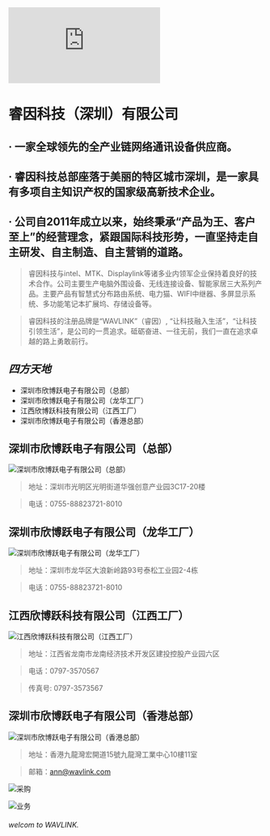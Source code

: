 ![Alt text](https://cloud.wavlink.com/index.php?user/publicLink&fid=e3bbv6lrPvXzPmKFiU9MFc2ZI4lYNCAVfCVniVCh4djkUEomutvbr3ja8qZAnEWAOE3TFkfBlGQCkyskt7M1MuE2RTcz8fyQgFlch4JDx__ajAAn08N09BO4qYSkR43Zw5MTKe-OYCZUcgx-isc5dw&file_name=/company.jpg)
# 睿因科技（深圳）有限公司
## · 一家全球领先的全产业链网络通讯设备供应商。
## · 睿因科技总部座落于美丽的特区城市深圳，是一家具有多项自主知识产权的国家级高新技术企业。
## · 公司自2011年成立以来，始终秉承“产品为王、客户至上”的经营理念，紧跟国际科技形势，一直坚持走自主研发、自主制造、自主营销的道路。
> 睿因科技与intel、MTK、Displaylink等诸多业内领军企业保持着良好的技术合作。公司主要生产电脑外围设备、无线连接设备、智能家居三大系列产品。主要产品有智慧式分布路由系统、电力猫、WIFI中继器、多屏显示系统、多功能笔记本扩展坞、存储设备等。

> 睿因科技的注册品牌是“WAVLINK”（睿因）, “让科技融入生活”，“让科技引领生活”，是公司的一贯追求。砥砺奋进、一往无前，我们一直在追求卓越的路上勇敢前行。

## _四方天地_
- 深圳市欣博跃电子有限公司（总部） 
- 深圳市欣博跃电子有限公司（龙华工厂）
- 江西欣博跃科技有限公司（江西工厂）
- 深圳市欣博跃电子有限公司（香港总部）
## 深圳市欣博跃电子有限公司（总部）
 ![[深圳市欣博跃电子有限公司（总部）](https://cdn.wavlinkstore.com/oss/20221123/161818/admin1/51227.jpg)](https://www.wavlink.com/zh_cn/ad/merchants)
> 地址：深圳市光明区光明街道华强创意产业园3C17-20楼 

> 电话：0755-88823721-8010

## 深圳市欣博跃电子有限公司（龙华工厂）

![[深圳市欣博跃电子有限公司（龙华工厂）](https://cdn.wavlinkstore.com/oss/20221123/161819/admin1/34396.jpg)](https://www.wavlink.com/zh_cn/ad/merchants)
> 地址：深圳市龙华区大浪新岭路93号泰松工业园2-4栋

> 电话：0755-88823721-8010

## 江西欣博跃科技有限公司（江西工厂）
![[江西欣博跃科技有限公司（江西工厂）](https://cdn.wavlinkstore.com/oss/20221123/161816/admin1/16446.jpg)](https://www.wavlink.com/zh_cn/ad/merchants)

> 地址：江西省龙南市龙南经济技术开发区建投控股产业园六区


> 电话：0797-3570567


> 传真号: 0797-3573567

## 深圳市欣博跃电子有限公司（香港总部）

![[深圳市欣博跃电子有限公司（香港总部）](https://cdn.wavlinkstore.com/oss/20221123/161820/admin1/80758.jpg)](https://www.wavlink.com/zh_cn/ad/merchants)

>地址：香港九龍灣宏開道15號九龍灣工業中心10樓11室


>邮箱：ann@wavlink.com

![[采购](https://cdn.wavlinkstore.com/oss/20221125/094405/admin1/77382.jpg)](https://www.wavlink.com/zh_cn/ad/merchants)

![[业务](https://cdn.wavlinkstore.com/oss/20221125/094404/admin1/97370.jpg)](https://www.wavlink.com/zh_cn/ad/merchants)

###### welcom to WAVLINK.